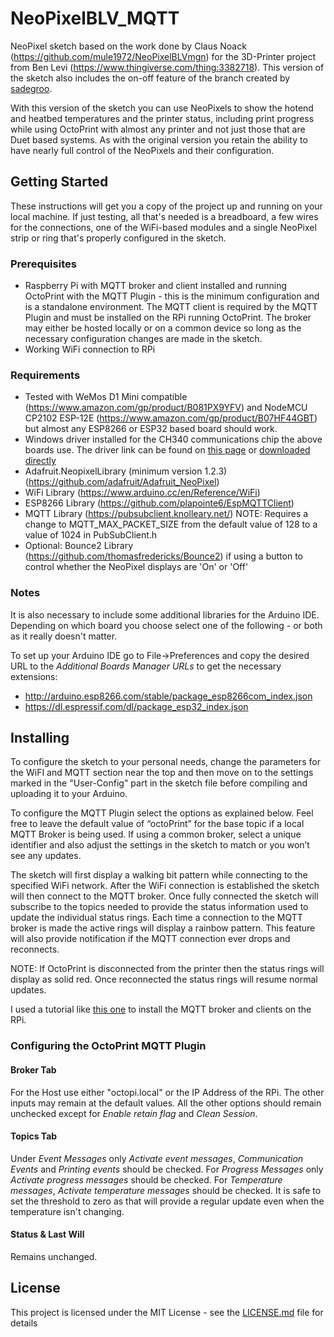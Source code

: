# NeoPixelBLV_MQTT
NeoPixel sketch based on the work done by Claus Noack (https://github.com/mule1972/NeoPixelBLVmgn) for the 3D-Printer project from Ben Levi (https://www.thingiverse.com/thing:3382718). This version of the sketch also includes the on-off feature of the branch created by [sadegroo](https://github.com/sadegroo).

With this version of the sketch you can use NeoPixels to show the hotend and heatbed temperatures and the printer status, including print progress while using OctoPrint with almost any printer and not just those that are Duet based systems. As with the original version you retain the ability to have nearly full control of the NeoPixels and their configuration.

## Getting Started
These instructions will get you a copy of the project up and running on your local machine. If just testing, all that's needed is a breadboard, a few wires for the connections, one of the WiFi-based modules and a single NeoPixel strip or ring that's properly configured in the sketch.

### Prerequisites
* Raspberry Pi with MQTT broker and client installed and running OctoPrint with the MQTT Plugin - this is the minimum configuration and is a standalone environment. The MQTT client is required by the MQTT Plugin and must be installed on the RPi running OctoPrint. The broker may either be hosted locally or on a common device so long as the necessary configuration changes are made in the sketch.
* Working WiFi connection to RPi

### Requirements
* Tested with WeMos D1 Mini compatible (https://www.amazon.com/gp/product/B081PX9YFV) and NodeMCU CP2102 ESP-12E (https://www.amazon.com/gp/product/B07HF44GBT) but almost any ESP8266 or ESP32 based board should work.
* Windows driver installed for the CH340 communications chip the above boards use. The driver link can be found on [this page](https://www.arduined.eu/ch340g-converter-windows-7-driver-download/) or [downloaded directly](https://www.arduined.eu/files/CH341SER.zip)
* Adafruit.NeopixelLibrary (minimum version 1.2.3) (https://github.com/adafruit/Adafruit_NeoPixel)
* WiFi Library (https://www.arduino.cc/en/Reference/WiFi)
* ESP8266 Library (https://github.com/plapointe6/EspMQTTClient)
* MQTT Library (https://pubsubclient.knolleary.net/) NOTE: Requires a change to MQTT_MAX_PACKET_SIZE from the default value of 128 to a value of 1024 in PubSubClient.h
* Optional: Bounce2 Library (https://github.com/thomasfredericks/Bounce2) if using a button to control whether the NeoPixel displays are 'On' or 'Off'

### Notes
It is also necessary to include some additional libraries for the Arduino IDE. Depending on which board you choose select one of the following - or both as it really doesn't matter.

To set up your Arduino IDE go to File->Preferences and copy the desired URL to the *Additional Boards Manager URLs* to get the necessary extensions:
* http://arduino.esp8266.com/stable/package_esp8266com_index.json
* https://dl.espressif.com/dl/package_esp32_index.json

## Installing
To configure the sketch to your personal needs, change the parameters for the WiFI and MQTT section near the top and then move on to the settings marked in the "User-Config" part in the sketch file before compiling and uploading it to your Arduino.

To configure the MQTT Plugin select the options as explained below. Feel free to leave the default value of “octoPrint” for the base topic if a local MQTT Broker is being used. If using a common broker, select a unique identifier and also adjust the settings in the sketch to match or you won’t see any updates.

The sketch will first display a walking bit pattern while connecting to the specified WiFi network. After the WiFi connection is established the sketch will then connect to the MQTT broker. Once fully connected the sketch will subscribe to the topics needed to provide the status information used to update the individual status rings. Each time a connection to the MQTT broker is made the active rings will display a rainbow pattern. This feature will also provide notification if the MQTT connection ever drops and reconnects.

NOTE: If OctoPrint is disconnected from the printer then the status rings will display as solid red. Once reconnected the status rings will resume normal updates.

I used a tutorial like [this one](https://randomnerdtutorials.com/how-to-install-mosquitto-broker-on-raspberry-pi/) to install the MQTT broker and clients on the RPi.

### Configuring the OctoPrint MQTT Plugin

#### Broker Tab
For the Host use either "octopi.local" or the IP Address of the RPi. The other inputs may remain at the default values. All the other options should remain unchecked except for *Enable retain flag* and *Clean Session*.

#### Topics Tab
Under *Event Messages* only *Activate event messages*, *Communication Events* and *Printing events* should be checked. For *Progress Messages* only *Activate progress messages* should be checked. For *Temperature messages*, *Activate temperature messages* should be checked. It is safe to set the threshold to zero as that will provide a regular update even when the temperature isn't changing.

#### Status & Last Will
Remains unchanged.

## License

This project is licensed under the MIT License - see the [LICENSE.md](LICENSE.md) file for details

